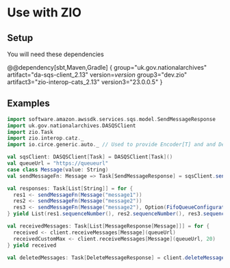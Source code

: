 # Use with ZIO

## Setup
You will need these dependencies

@@dependency[sbt,Maven,Gradle] {
group="uk.gov.nationalarchives" artifact="da-sqs-client_2.13" version=$version$
group3="dev.zio" artifact3="zio-interop-cats_2.13" version3="23.0.0.5"
}

## Examples
```scala
import software.amazon.awssdk.services.sqs.model.SendMessageResponse
import uk.gov.nationalarchives.DASQSClient
import zio.Task
import zio.interop.catz._
import io.circe.generic.auto._ // Used to provide Encoder[T] and and Decoder[T] but you can provide your own

val sqsClient: DASQSClient[Task] = DASQSClient[Task]()
val queueUrl = "https://queueurl"
case class Message(value: String)
val sendMessageFn: Message => Task[SendMessageResponse] = sqsClient.sendMessage(queueUrl)

val responses: Task[List[String]] = for {
  res1 <- sendMessageFn(Message("message1"))
  res2 <- sendMessageFn(Message("message2"))
  res3 <- sendMessageFn(Message("message2"), Option(FifoQueueConfiguration("messageGroupId", "messageDeduplicationId")))
} yield List(res1.sequenceNumber(), res2.sequenceNumber(), res3.sequenceNumber())

val receivedMessages: Task[List[MessageResponse[Message]]] = for {
  received <- client.receiveMessages[Message](queueUrl)
  receivedCustomMax <- client.receiveMessages[Message](queueUrl, 20)
} yield received

val deletedMessages: Task[DeleteMessageResponse] = client.deleteMessage(queueUrl, "receiptHandle")

```
